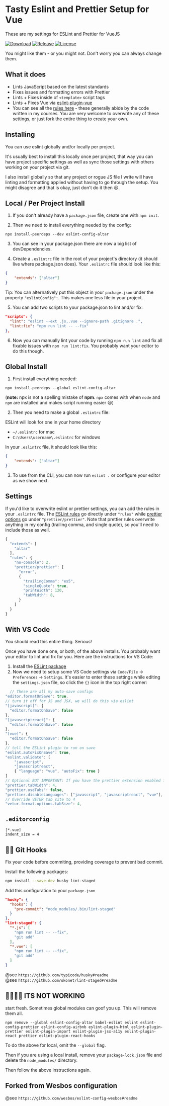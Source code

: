 # Tasty Eslint and Prettier Setup for Vue

These are my settings for ESLint and Prettier for VueJS

[![Download](https://img.shields.io/npm/dm/eslint-config-altar.svg)](https://www.npmjs.com/package/eslint-config-altar)
[![Release](https://img.shields.io/npm/v/eslint-config-altar/latest.svg)](https://www.npmjs.com/package/eslint-config-altar)
[![License](https://img.shields.io/github/license/socheatsok78/eslint-config-altar.svg)](LICENSE)

You might like them - or you might not. Don't worry you can always change them.

## What it does

-   Lints JavaScript based on the latest standards
-   Fixes issues and formatting errors with Prettier
-   Lints + Fixes inside of `<template>` script tags
-   Lints + Fixes Vue via [eslint-plugin-vue](https://github.com/vuejs/eslint-plugin-vue)
-   You can see all the [rules here](https://github.com/socheatsok78/eslint-config-altar/blob/master/.eslintrc.js) - these generally abide by the code written in my courses. You are very welcome to overwrite any of these settings, or just fork the entire thing to create your own.

## Installing

You can use eslint globally and/or locally per project.

It's usually best to install this locally once per project, that way you can have project specific settings as well as sync those settings with others working on your project via git.

I also install globally so that any project or rogue JS file I write will have linting and formatting applied without having to go through the setup. You might disagree and that is okay, just don't do it then 😃.

## Local / Per Project Install

1. If you don't already have a `package.json` file, create one with `npm init`.

2. Then we need to install everything needed by the config:

```
npx install-peerdeps --dev eslint-config-altar
```

3. You can see in your package.json there are now a big list of devDependencies.

4. Create a `.eslintrc` file in the root of your project's directory (it should live where package.json does). Your `.eslintrc` file should look like this:

```json
{
    "extends": ["altar"]
}
```

Tip: You can alternatively put this object in your `package.json` under the property `"eslintConfig":`. This makes one less file in your project.

5. You can add two scripts to your package.json to lint and/or fix:

```json
"scripts": {
  "lint": "eslint --ext .js,.vue --ignore-path .gitignore .",
  "lint:fix": "npm run lint -- --fix"
},
```

6. Now you can manually lint your code by running `npm run lint` and fix all fixable issues with `npm run lint:fix`. You probably want your editor to do this though.

## Global Install

1. First install everything needed:

```
npx install-peerdeps --global eslint-config-altar
```

(**note:** npx is not a spelling mistake of **npm**. `npx` comes with when `node` and `npm` are installed and makes script running easier 😃)

2. Then you need to make a global `.eslintrc` file:

ESLint will look for one in your home directory

-   `~/.eslintrc` for mac
-   `C:\Users\username\.eslintrc` for windows

In your `.eslintrc` file, it should look like this:

```json
{
    "extends": ["altar"]
}
```

3. To use from the CLI, you can now run `eslint .` or configure your editor as we show next.

## Settings

If you'd like to overwrite eslint or prettier settings, you can add the rules in your `.eslintrc` file. The [ESLint rules](https://eslint.org/docs/rules/) go directly under `"rules"` while [prettier options](https://prettier.io/docs/en/options.html) go under `"prettier/prettier"`. Note that prettier rules overwrite anything in my config (trailing comma, and single quote), so you'll need to include those as well.

```js
{
  "extends": [
    "altar"
  ],
  "rules": {
    "no-console": 2,
    "prettier/prettier": [
      "error",
      {
        "trailingComma": "es5",
        "singleQuote": true,
        "printWidth": 120,
        "tabWidth": 8,
      }
    ]
  }
}
```

## With VS Code

You should read this entire thing. Serious!

Once you have done one, or both, of the above installs. You probably want your editor to lint and fix for you. Here are the instructions for VS Code:

1. Install the [ESLint package](https://marketplace.visualstudio.com/items?itemName=dbaeumer.vscode-eslint)
2. Now we need to setup some VS Code settings via `Code/File` → `Preferences` → `Settings`. It's easier to enter these settings while editing the `settings.json` file, so click the `{}` icon in the top right corner:

```js
  // These are all my auto-save configs
"editor.formatOnSave": true,
// turn it off for JS and JSX, we will do this via eslint
"[javascript]": {
  "editor.formatOnSave": false
},
"[javascriptreact]": {
  "editor.formatOnSave": false
},
"[vue]": {
  "editor.formatOnSave": false
},
// tell the ESLint plugin to run on save
"eslint.autoFixOnSave": true,
"eslint.validate": [
    "javascript",
    "javascriptreact",
    { "language": "vue", "autoFix": true }
]
// Optional BUT IMPORTANT: If you have the prettier extension enabled for other languages like CSS and HTML, turn it off for JS since we are doing it through Eslint already
"prettier.tabWidth": 4,
"prettier.useTabs": false,
"prettier.disableLanguages": ["javascript", "javascriptreact", "vue"],
// Override VETUR tab site to 4
"vetur.format.options.tabSize": 4,
```

## `.editorconfig`

```
[*.vue]
indent_size = 4
```

## 🚫💩 Git Hooks

Fix your code before commiting, providing coverage to prevent bad commit.

Install the following packages:

```sh
npm install --save-dev husky lint-staged
```

Add this configuration to your `package.json`

```json
"husky": {
  "hooks": {
    "pre-commit": "node_modules/.bin/lint-staged"
  }
},
"lint-staged": {
  "*.js": [
    "npm run lint -- --fix",
    "git add"
  ],
  "*.vue": [
    "npm run lint -- --fix",
    "git add"
  ]
}
```

@see `https://github.com/typicode/husky#readme`  
@see `https://github.com/okonet/lint-staged#readme`

## 🤬🤬🤬🤬 ITS NOT WORKING

start fresh. Sometimes global modules can goof you up. This will remove them all.

```
npm remove --global eslint-config-altar babel-eslint eslint eslint-config-prettier eslint-config-airbnb eslint-plugin-html eslint-plugin-prettier eslint-plugin-import eslint-plugin-jsx-a11y eslint-plugin-react prettier eslint-plugin-react-hooks
```

To do the above for local, omit the `--global` flag.

Then if you are using a local install, remove your `package-lock.json` file and delete the `node_modules/` directory.

Then follow the above instructions again.

## Forked from Wesbos configuration

@see `https://github.com/wesbos/eslint-config-wesbos#readme`
